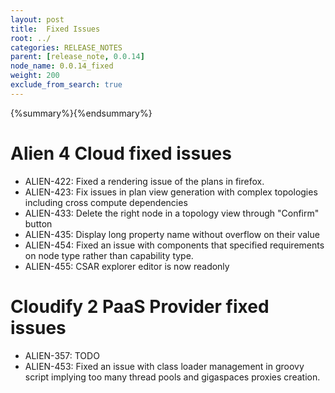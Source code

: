 ```yaml
---
layout: post
title:  Fixed Issues
root: ../
categories: RELEASE_NOTES
parent: [release_note, 0.0.14]
node_name: 0.0.14_fixed
weight: 200
exclude_from_search: true
---
```


{%summary%}{%endsummary%}

# Alien 4 Cloud fixed issues

* ALIEN-422: Fixed a rendering issue of the plans in firefox.
* ALIEN-423: Fix issues in plan view generation with complex topologies including cross compute dependencies
* ALIEN-433: Delete the right node in a topology view through "Confirm" button
* ALIEN-435: Display long property name without overflow on their value
* ALIEN-454: Fixed an issue with components that specified requirements on node type rather than capability type.
* ALIEN-455: CSAR explorer editor is now readonly


# Cloudify 2 PaaS Provider fixed issues

* ALIEN-357: TODO
* ALIEN-453: Fixed an issue with class loader management in groovy script implying too many thread pools and gigaspaces proxies creation.

